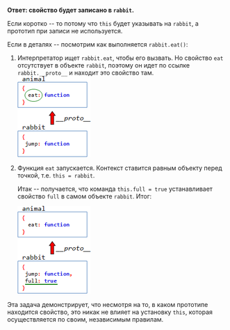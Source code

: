 **Ответ: свойство будет записано в `rabbit`.**

Если коротко -- то потому что `this` будет указывать на `rabbit`, а прототип при записи не используется.

Если в деталях -- посмотрим как выполняется `rabbit.eat()`:

1. Интерпретатор ищет `rabbit.eat`, чтобы его вызвать. Но свойство `eat` отсутствует в объекте `rabbit`, поэтому он идет по ссылке `rabbit.__proto__` и находит это свойство там.
![](proto5.png)
2. Функция `eat` запускается. Контекст ставится равным объекту перед точкой, т.е. `this = rabbit`.

    Итак -- получается, что команда `this.full = true` устанавливает свойство `full` в самом объекте `rabbit`. Итог:

    ![](proto6.png)

Эта задача демонстрирует, что несмотря на то, в каком прототипе находится свойство, это никак не влияет на установку `this`, которая осуществляется по своим, независимым правилам.